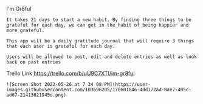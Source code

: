 I'm Gr8ful
~~~~~~~~~~~~~~~~~~~~~~~~~~~~~~~~~~~~~~~~~~~~~~~~~~~~~~~~~
It takes 21 days to start a new habit. By finding three things to be grateful for each day, we can get in the habit of being happier and more grateful.

This app will be a daily gratitude journal that will require 3 things that each user is grateful for each day.

Users will be allowed to post, edit and delete entries as well as look back on past entries
~~~~~~~~~~~~~~~~~~~~~~~~~~~~~~~~~~~~~~~~~~~~~~~~~~~~~~~~~
Trello Link
https://trello.com/b/uU9C7XTI/im-gr8ful
~~~~~~~~~~~~~~~~~~~~~~~~~~~~~~~~~~~~~~~~~~~~~~~~~~~~~~~~~
![Screen Shot 2022-05-26 at 7 34 08 PM](https://user-images.githubusercontent.com/103696205/170601846-4dd172a4-8ae7-405c-ad67-21413621945d.png)

